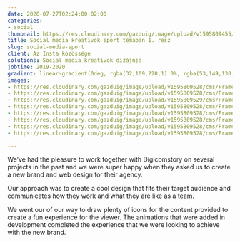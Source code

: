 ```yaml
---
date: 2020-07-27T02:24:00+02:00
categories:
- social
thumbnail: https://res.cloudinary.com/gazduig/image/upload/v1595809455/cms/Frame_65_mx1g2n.webp
title: Social media kreatívok sport témában 1. rész
slug: social-media-sport
client: Az Insta közössége
solutions: Social media kreatívok dizájnja
jobtime: 2019-2020
gradient: linear-gradient(0deg, rgba(32,109,228,1) 0%, rgba(53,149,130,0) 45%)
images:
- https://res.cloudinary.com/gazduig/image/upload/v1595809528/cms/Frame_70_d9qqtp.webp
- https://res.cloudinary.com/gazduig/image/upload/v1595809528/cms/Frame_69_sxtejx.webp
- https://res.cloudinary.com/gazduig/image/upload/v1595809529/cms/Frame_68_pth2am.webp
- https://res.cloudinary.com/gazduig/image/upload/v1595809528/cms/Frame_67_wyceq7.webp
- https://res.cloudinary.com/gazduig/image/upload/v1595809528/cms/Frame_66_hcc1yk.webp
- https://res.cloudinary.com/gazduig/image/upload/v1595809528/cms/Frame_65_wurumw.webp
- https://res.cloudinary.com/gazduig/image/upload/v1595809528/cms/Frame_64_hdra1b.webp
- https://res.cloudinary.com/gazduig/image/upload/v1595809528/cms/Frame_63_joex2r.webp

---
```

We’ve had the pleasure to work together with Digicomstory on several projects in the past and we were super happy when they asked us to create a new brand and web design for their agency.

Our approach was to create a cool design that fits their target audience and communicates how they work and what they are like as a team.

We went our of our way to draw plenty of icons for the content provided to create a fun experience for the viewer. The animations that were added in development completed the experience that we were looking to achieve with the new brand.